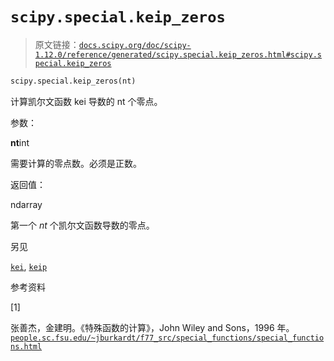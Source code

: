 # `scipy.special.keip_zeros`

> 原文链接：[`docs.scipy.org/doc/scipy-1.12.0/reference/generated/scipy.special.keip_zeros.html#scipy.special.keip_zeros`](https://docs.scipy.org/doc/scipy-1.12.0/reference/generated/scipy.special.keip_zeros.html#scipy.special.keip_zeros)

```py
scipy.special.keip_zeros(nt)
```

计算凯尔文函数 kei 导数的 nt 个零点。

参数：

**nt**int

需要计算的零点数。必须是正数。

返回值：

ndarray

第一个 *nt* 个凯尔文函数导数的零点。

另见

[`kei`](https://docs.scipy.org/doc/scipy-1.12.0/reference/generated/scipy.special.kei.html#scipy.special.kei "scipy.special.kei"), [`keip`](https://docs.scipy.org/doc/scipy-1.12.0/reference/generated/scipy.special.keip.html#scipy.special.keip "scipy.special.keip")

参考资料

[1]

张善杰，金建明。《特殊函数的计算》，John Wiley and Sons，1996 年。[`people.sc.fsu.edu/~jburkardt/f77_src/special_functions/special_functions.html`](https://people.sc.fsu.edu/~jburkardt/f77_src/special_functions/special_functions.html)
